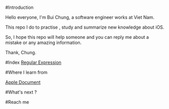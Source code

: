 #Introduction

Hello everyone, I'm Bui Chung, a software engineer works at Viet Nam.

This repo I do to practise , study and summarize new knowledge about iOS.

So, I hope this repo will help someone and you can reply me about a mistake or any amazing information.

Thank,
Chung.

#Index
[Regular Expression](https://github.com/chungbd/iOS-Practise-Example/tree/dev/obj/obj-Practise)


#Where I learn from

[Apple Document](https://developer.apple.com/library/ios/navigation/)

#What's next ?


#Reach me

